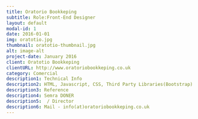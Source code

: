 ```yaml
---
title: Oratorio Bookkeping
subtitle: Role:Front-End Designer
layout: default
modal-id: 1
date: 2016-01-01
img: oratotio.jpg
thumbnail: oratotio-thumbnail.jpg
alt: image-alt
project-date: January 2016
client: Oratotio Bookkeping
clientURL: http://www.oratoriobookkeping.co.uk
category: Comercial
description1: Technical Info
description2: HTML, Javascript, CSS, Third Party Libraries(Bootstrap)
description3: Reference
description4: Semra DONER
description5:  / Director
description6: Mail - info(at)oratoriobookkeping.co.uk
---
```

